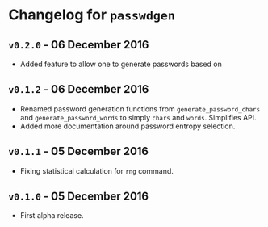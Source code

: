 # Changelog for `passwdgen`

## `v0.2.0` - 06 December 2016

* Added feature to allow one to generate passwords based on


## `v0.1.2` - 06 December 2016

* Renamed password generation functions from `generate_password_chars`
  and `generate_password_words` to simply `chars` and `words`.
  Simplifies API.
* Added more documentation around password entropy selection.


## `v0.1.1` - 05 December 2016

* Fixing statistical calculation for `rng` command.


## `v0.1.0` - 05 December 2016

* First alpha release.
